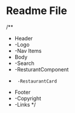 # Readme File

/\*\*

- Header
- -Logo
- -Nav Items
- Body
- -Search
- -ResturantComponent
-      -RestaurantCard
- Footer
- -Copyright
- -Links
  \*/
